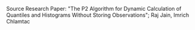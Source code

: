 Source Research Paper:
"The P2 Algorithm for Dynamic Calculation of Quantiles and Histograms Without Storing Observations"; Raj Jain, Imrich Chlamtac
